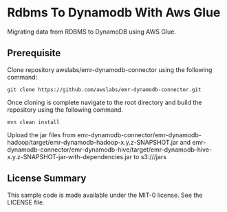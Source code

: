 
# Rdbms To Dynamodb With Aws Glue

Migrating data from RDBMS to DynamoDB using AWS Glue.

## Prerequisite

Clone repository awslabs/emr-dynamodb-connector using the following command:
```
git clone https://github.com/awslabs/emr-dynamodb-connector.git
```

Once cloning is complete navigate to the root directory and build the repository using the following command.
```
mvn clean install
```

Upload the jar files from emr-dynamodb-connector/emr-dynamodb-hadoop/target/emr-dynamodb-hadoop-x.y.z-SNAPSHOT.jar and emr-dynamodb-connector/emr-dynamodb-hive/target/emr-dynamodb-hive-x.y.z-SNAPSHOT-jar-with-dependencies.jar to s3://<Bucket name>/jars

## License Summary

This sample code is made available under the MIT-0 license. See the LICENSE file.
